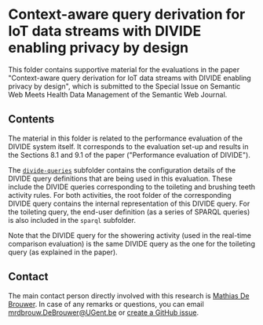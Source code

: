 # Context-aware query derivation for IoT data streams with DIVIDE enabling privacy by design

This folder contains supportive material for the evaluations in the paper "Context-aware query derivation for IoT data streams with DIVIDE enabling privacy by design", which is submitted to the Special Issue on Semantic Web Meets Health Data Management of the Semantic Web Journal.

## Contents

The material in this folder is related to the performance evaluation of the DIVIDE system itself. It corresponds to the evaluation set-up and results in the Sections 8.1 and 9.1 of the paper ("Performance evaluation of DIVIDE").

The [`divide-queries`](divide-queries) subfolder contains the configuration details of the DIVIDE query definitions that are being used in this evaluation. These include the DIVIDE queries corresponding to the toileting and brushing teeth activity rules. For both activities, the root folder of the corresponding DIVIDE query contains the internal representation of this DIVIDE query. For the toileting query, the end-user definition (as a series of SPARQL queries) is also included in the `sparql` subfolder.

Note that the DIVIDE query for the showering activity (used in the real-time comparison evaluation) is the same DIVIDE query as the one for the toileting query (as explained in the paper).

## Contact
 
The main contact person directly involved with this research is [Mathias De Brouwer](https://www.linkedin.com/in/mathiasdebrouwer/). In case of any remarks or questions, you can email [mrdbrouw.DeBrouwer@UGent.be](mailto:mrdbrouw.DeBrouwer@UGent.be) or [create a GitHub issue](../../../../../issues/new).
